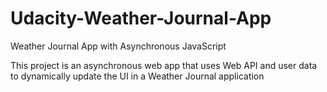 # Udacity-Weather-Journal-App

Weather Journal App with Asynchronous JavaScript


This project is an asynchronous web app that uses Web API and user data to dynamically update the UI in a Weather Journal application